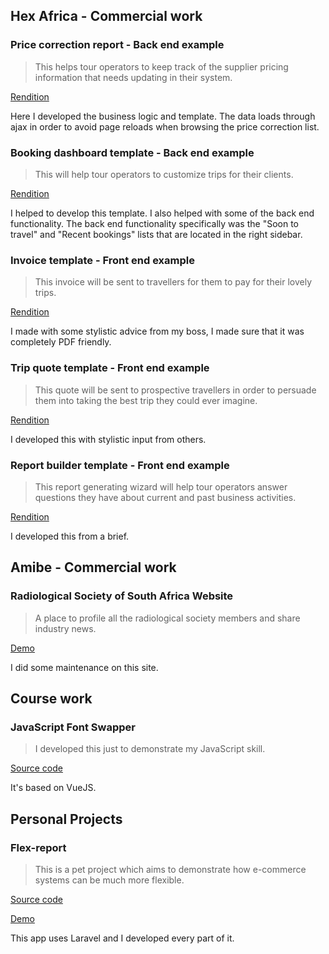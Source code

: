 ## Hex Africa - Commercial work

### Price correction report - Back end example
> This helps tour operators to keep track of the supplier pricing information that needs updating in their system.

<a href="price-correction-report/">Rendition</a>

Here I developed the business logic and template. The data loads through ajax in order to avoid page reloads when browsing the price correction list.

### Booking dashboard template - Back end example
> This will help tour operators to customize trips for their clients.

<a href="booking-dashboard-template/">Rendition</a>

I helped to develop this template. I also helped with some of the back end functionality. The back end functionality specifically was the "Soon to travel" and  "Recent bookings" lists that are located in the right sidebar.

### Invoice template - Front end example
> This invoice will be sent to travellers for them to pay for their lovely trips.

<a href="invoice-template/">Rendition</a>

I made with some stylistic advice from my boss, I made sure that it was completely PDF friendly.

### Trip quote template - Front end example
> This quote will be sent to prospective travellers in order to persuade them into taking the best trip they could ever imagine.

<a href="quote-template/">Rendition</a>

I developed this with stylistic input from others.

### Report builder template - Front end example
> This report generating wizard will help tour operators answer questions they have about current and past business activities.

<a href="report-builder/">Rendition</a>

I developed this from a brief.

## Amibe - Commercial work

### Radiological Society of South Africa Website
> A place to profile all the radiological society members and share industry news.

<a href="https://rssa.co.za/">Demo</a>

I did some maintenance on this site.

## Course work 

### JavaScript Font Swapper
> I developed this just to demonstrate my JavaScript skill.

<a href="https://github.com/ivan006/font-picker-pigeon">Source code</a>

It's based on VueJS.


## Personal Projects

### Flex-report
> This is a pet project which aims to demonstrate how e-commerce systems can be much more flexible.

<a href="https://github.com/ivan006/Flexi-merce-SQL-DB-Production">Source code</a>

<a href="http://harmonyville.net">Demo</a>


This app uses Laravel and I developed every part of it.


